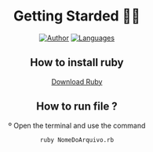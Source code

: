 <div align="center">
 
#  Getting Starded 🖖🏻

[![Author](https://img.shields.io/badge/author-GabrielLuiz-191F2B?style=flat-square)](https://github.com/GabrielLuizSF)
[![Languages](https://img.shields.io/github/languages/count/GabrielLuizSF/Array?color=%23191F2B&style=flat-square)](#)
## How to install ruby
[Download Ruby](https://www.ruby-lang.org/en/downloads/") 


## How to run file ?
º Open the terminal and use the command 
 ```sh
ruby NomeDoArquivo.rb
```
</div>
